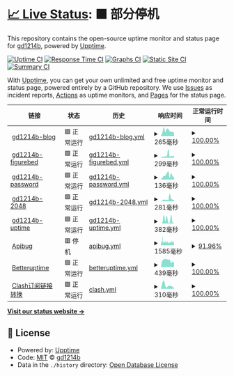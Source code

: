 # [📈 Live Status](https://status.gd1214b.tk): <!--live status--> **🟧 部分停机**

This repository contains the open-source uptime monitor and status page for [gd1214b](https://blog.gd1214b.icu/), powered by [Upptime](https://github.com/upptime/upptime).

[![Uptime CI](https://github.com/gd1214b/gd1214b-uptime/workflows/Uptime%20CI/badge.svg)](https://github.com/gd1214b/gd1214b-uptime/actions?query=workflow%3A%22Uptime+CI%22)
[![Response Time CI](https://github.com/gd1214b/gd1214b-uptime/workflows/Response%20Time%20CI/badge.svg)](https://github.com/gd1214b/gd1214b-uptime/actions?query=workflow%3A%22Response+Time+CI%22)
[![Graphs CI](https://github.com/gd1214b/gd1214b-uptime/workflows/Graphs%20CI/badge.svg)](https://github.com/gd1214b/gd1214b-uptime/actions?query=workflow%3A%22Graphs+CI%22)
[![Static Site CI](https://github.com/gd1214b/gd1214b-uptime/workflows/Static%20Site%20CI/badge.svg)](https://github.com/gd1214b/gd1214b-uptime/actions?query=workflow%3A%22Static+Site+CI%22)
[![Summary CI](https://github.com/gd1214b/gd1214b-uptime/workflows/Summary%20CI/badge.svg)](https://github.com/gd1214b/gd1214b-uptime/actions?query=workflow%3A%22Summary+CI%22)

With [Upptime](https://upptime.js.org), you can get your own unlimited and free uptime monitor and status page, powered entirely by a GitHub repository. We use [Issues](https://github.com/gd1214b/gd1214b-uptime/issues) as incident reports, [Actions](https://github.com/gd1214b/gd1214b-uptime/actions) as uptime monitors, and [Pages](https://status.gd1214b.tk) for the status page.

<!--start: status pages-->
<!-- This summary is generated by Upptime (https://github.com/upptime/upptime) -->
<!-- Do not edit this manually, your changes will be overwritten -->
<!-- prettier-ignore -->
| 链接 | 状态 | 历史 | 响应时间 | 正常运行时间 |
| --- | ------ | ------- | ------------- | ------ |
| <img alt="" src="https://favicons.githubusercontent.com/blog.gd1214b.icu" height="13"> [gd1214b-blog](https://blog.gd1214b.icu) | 🟩 正常运行 | [gd1214b-blog.yml](https://github.com/gd1214b/gd1214b-uptime/commits/HEAD/history/gd1214b-blog.yml) | <details><summary><img alt="响应时间图像" src="./graphs/gd1214b-blog/response-time-week.png" height="20"> 265毫秒</summary><br><a href="https://status.gd1214b.tk/history/gd1214b-blog"><img alt="响应时间 267" src="https://img.shields.io/endpoint?url=https%3A%2F%2Fraw.githubusercontent.com%2Fgd1214b%2Fgd1214b-uptime%2FHEAD%2Fapi%2Fgd1214b-blog%2Fresponse-time.json"></a><br><a href="https://status.gd1214b.tk/history/gd1214b-blog"><img alt="24 小时响应时间 174" src="https://img.shields.io/endpoint?url=https%3A%2F%2Fraw.githubusercontent.com%2Fgd1214b%2Fgd1214b-uptime%2FHEAD%2Fapi%2Fgd1214b-blog%2Fresponse-time-day.json"></a><br><a href="https://status.gd1214b.tk/history/gd1214b-blog"><img alt="7 天正常运行时间 265" src="https://img.shields.io/endpoint?url=https%3A%2F%2Fraw.githubusercontent.com%2Fgd1214b%2Fgd1214b-uptime%2FHEAD%2Fapi%2Fgd1214b-blog%2Fresponse-time-week.json"></a><br><a href="https://status.gd1214b.tk/history/gd1214b-blog"><img alt="30天的正常运行时间 267" src="https://img.shields.io/endpoint?url=https%3A%2F%2Fraw.githubusercontent.com%2Fgd1214b%2Fgd1214b-uptime%2FHEAD%2Fapi%2Fgd1214b-blog%2Fresponse-time-month.json"></a><br><a href="https://status.gd1214b.tk/history/gd1214b-blog"><img alt="1年的正常运行时间 267" src="https://img.shields.io/endpoint?url=https%3A%2F%2Fraw.githubusercontent.com%2Fgd1214b%2Fgd1214b-uptime%2FHEAD%2Fapi%2Fgd1214b-blog%2Fresponse-time-year.json"></a></details> | <details><summary><a href="https://status.gd1214b.tk/history/gd1214b-blog">100.00%</a></summary><a href="https://status.gd1214b.tk/history/gd1214b-blog"><img alt="正常运行时间 100.00%" src="https://img.shields.io/endpoint?url=https%3A%2F%2Fraw.githubusercontent.com%2Fgd1214b%2Fgd1214b-uptime%2FHEAD%2Fapi%2Fgd1214b-blog%2Fuptime.json"></a><br><a href="https://status.gd1214b.tk/history/gd1214b-blog"><img alt="24 小时正常运行时间 100.00%" src="https://img.shields.io/endpoint?url=https%3A%2F%2Fraw.githubusercontent.com%2Fgd1214b%2Fgd1214b-uptime%2FHEAD%2Fapi%2Fgd1214b-blog%2Fuptime-day.json"></a><br><a href="https://status.gd1214b.tk/history/gd1214b-blog"><img alt="7 天正常运行时间 100.00%" src="https://img.shields.io/endpoint?url=https%3A%2F%2Fraw.githubusercontent.com%2Fgd1214b%2Fgd1214b-uptime%2FHEAD%2Fapi%2Fgd1214b-blog%2Fuptime-week.json"></a><br><a href="https://status.gd1214b.tk/history/gd1214b-blog"><img alt="30天的正常运行时间 100.00%" src="https://img.shields.io/endpoint?url=https%3A%2F%2Fraw.githubusercontent.com%2Fgd1214b%2Fgd1214b-uptime%2FHEAD%2Fapi%2Fgd1214b-blog%2Fuptime-month.json"></a><br><a href="https://status.gd1214b.tk/history/gd1214b-blog"><img alt="1年的正常运行时间 100.00%" src="https://img.shields.io/endpoint?url=https%3A%2F%2Fraw.githubusercontent.com%2Fgd1214b%2Fgd1214b-uptime%2FHEAD%2Fapi%2Fgd1214b-blog%2Fuptime-year.json"></a></details>
| <img alt="" src="https://favicons.githubusercontent.com/figurebed.gd1214b.tk" height="13"> [gd1214b-figurebed](https://figurebed.gd1214b.tk) | 🟩 正常运行 | [gd1214b-figurebed.yml](https://github.com/gd1214b/gd1214b-uptime/commits/HEAD/history/gd1214b-figurebed.yml) | <details><summary><img alt="响应时间图像" src="./graphs/gd1214b-figurebed/response-time-week.png" height="20"> 299毫秒</summary><br><a href="https://status.gd1214b.tk/history/gd1214b-figurebed"><img alt="响应时间 230" src="https://img.shields.io/endpoint?url=https%3A%2F%2Fraw.githubusercontent.com%2Fgd1214b%2Fgd1214b-uptime%2FHEAD%2Fapi%2Fgd1214b-figurebed%2Fresponse-time.json"></a><br><a href="https://status.gd1214b.tk/history/gd1214b-figurebed"><img alt="24 小时响应时间 316" src="https://img.shields.io/endpoint?url=https%3A%2F%2Fraw.githubusercontent.com%2Fgd1214b%2Fgd1214b-uptime%2FHEAD%2Fapi%2Fgd1214b-figurebed%2Fresponse-time-day.json"></a><br><a href="https://status.gd1214b.tk/history/gd1214b-figurebed"><img alt="7 天正常运行时间 299" src="https://img.shields.io/endpoint?url=https%3A%2F%2Fraw.githubusercontent.com%2Fgd1214b%2Fgd1214b-uptime%2FHEAD%2Fapi%2Fgd1214b-figurebed%2Fresponse-time-week.json"></a><br><a href="https://status.gd1214b.tk/history/gd1214b-figurebed"><img alt="30天的正常运行时间 230" src="https://img.shields.io/endpoint?url=https%3A%2F%2Fraw.githubusercontent.com%2Fgd1214b%2Fgd1214b-uptime%2FHEAD%2Fapi%2Fgd1214b-figurebed%2Fresponse-time-month.json"></a><br><a href="https://status.gd1214b.tk/history/gd1214b-figurebed"><img alt="1年的正常运行时间 230" src="https://img.shields.io/endpoint?url=https%3A%2F%2Fraw.githubusercontent.com%2Fgd1214b%2Fgd1214b-uptime%2FHEAD%2Fapi%2Fgd1214b-figurebed%2Fresponse-time-year.json"></a></details> | <details><summary><a href="https://status.gd1214b.tk/history/gd1214b-figurebed">100.00%</a></summary><a href="https://status.gd1214b.tk/history/gd1214b-figurebed"><img alt="正常运行时间 100.00%" src="https://img.shields.io/endpoint?url=https%3A%2F%2Fraw.githubusercontent.com%2Fgd1214b%2Fgd1214b-uptime%2FHEAD%2Fapi%2Fgd1214b-figurebed%2Fuptime.json"></a><br><a href="https://status.gd1214b.tk/history/gd1214b-figurebed"><img alt="24 小时正常运行时间 100.00%" src="https://img.shields.io/endpoint?url=https%3A%2F%2Fraw.githubusercontent.com%2Fgd1214b%2Fgd1214b-uptime%2FHEAD%2Fapi%2Fgd1214b-figurebed%2Fuptime-day.json"></a><br><a href="https://status.gd1214b.tk/history/gd1214b-figurebed"><img alt="7 天正常运行时间 100.00%" src="https://img.shields.io/endpoint?url=https%3A%2F%2Fraw.githubusercontent.com%2Fgd1214b%2Fgd1214b-uptime%2FHEAD%2Fapi%2Fgd1214b-figurebed%2Fuptime-week.json"></a><br><a href="https://status.gd1214b.tk/history/gd1214b-figurebed"><img alt="30天的正常运行时间 100.00%" src="https://img.shields.io/endpoint?url=https%3A%2F%2Fraw.githubusercontent.com%2Fgd1214b%2Fgd1214b-uptime%2FHEAD%2Fapi%2Fgd1214b-figurebed%2Fuptime-month.json"></a><br><a href="https://status.gd1214b.tk/history/gd1214b-figurebed"><img alt="1年的正常运行时间 100.00%" src="https://img.shields.io/endpoint?url=https%3A%2F%2Fraw.githubusercontent.com%2Fgd1214b%2Fgd1214b-uptime%2FHEAD%2Fapi%2Fgd1214b-figurebed%2Fuptime-year.json"></a></details>
| <img alt="" src="https://favicons.githubusercontent.com/password.gd1214b.tk" height="13"> [gd1214b-password](https://password.gd1214b.tk) | 🟩 正常运行 | [gd1214b-password.yml](https://github.com/gd1214b/gd1214b-uptime/commits/HEAD/history/gd1214b-password.yml) | <details><summary><img alt="响应时间图像" src="./graphs/gd1214b-password/response-time-week.png" height="20"> 136毫秒</summary><br><a href="https://status.gd1214b.tk/history/gd1214b-password"><img alt="响应时间 191" src="https://img.shields.io/endpoint?url=https%3A%2F%2Fraw.githubusercontent.com%2Fgd1214b%2Fgd1214b-uptime%2FHEAD%2Fapi%2Fgd1214b-password%2Fresponse-time.json"></a><br><a href="https://status.gd1214b.tk/history/gd1214b-password"><img alt="24 小时响应时间 61" src="https://img.shields.io/endpoint?url=https%3A%2F%2Fraw.githubusercontent.com%2Fgd1214b%2Fgd1214b-uptime%2FHEAD%2Fapi%2Fgd1214b-password%2Fresponse-time-day.json"></a><br><a href="https://status.gd1214b.tk/history/gd1214b-password"><img alt="7 天正常运行时间 136" src="https://img.shields.io/endpoint?url=https%3A%2F%2Fraw.githubusercontent.com%2Fgd1214b%2Fgd1214b-uptime%2FHEAD%2Fapi%2Fgd1214b-password%2Fresponse-time-week.json"></a><br><a href="https://status.gd1214b.tk/history/gd1214b-password"><img alt="30天的正常运行时间 191" src="https://img.shields.io/endpoint?url=https%3A%2F%2Fraw.githubusercontent.com%2Fgd1214b%2Fgd1214b-uptime%2FHEAD%2Fapi%2Fgd1214b-password%2Fresponse-time-month.json"></a><br><a href="https://status.gd1214b.tk/history/gd1214b-password"><img alt="1年的正常运行时间 191" src="https://img.shields.io/endpoint?url=https%3A%2F%2Fraw.githubusercontent.com%2Fgd1214b%2Fgd1214b-uptime%2FHEAD%2Fapi%2Fgd1214b-password%2Fresponse-time-year.json"></a></details> | <details><summary><a href="https://status.gd1214b.tk/history/gd1214b-password">100.00%</a></summary><a href="https://status.gd1214b.tk/history/gd1214b-password"><img alt="正常运行时间 100.00%" src="https://img.shields.io/endpoint?url=https%3A%2F%2Fraw.githubusercontent.com%2Fgd1214b%2Fgd1214b-uptime%2FHEAD%2Fapi%2Fgd1214b-password%2Fuptime.json"></a><br><a href="https://status.gd1214b.tk/history/gd1214b-password"><img alt="24 小时正常运行时间 100.00%" src="https://img.shields.io/endpoint?url=https%3A%2F%2Fraw.githubusercontent.com%2Fgd1214b%2Fgd1214b-uptime%2FHEAD%2Fapi%2Fgd1214b-password%2Fuptime-day.json"></a><br><a href="https://status.gd1214b.tk/history/gd1214b-password"><img alt="7 天正常运行时间 100.00%" src="https://img.shields.io/endpoint?url=https%3A%2F%2Fraw.githubusercontent.com%2Fgd1214b%2Fgd1214b-uptime%2FHEAD%2Fapi%2Fgd1214b-password%2Fuptime-week.json"></a><br><a href="https://status.gd1214b.tk/history/gd1214b-password"><img alt="30天的正常运行时间 100.00%" src="https://img.shields.io/endpoint?url=https%3A%2F%2Fraw.githubusercontent.com%2Fgd1214b%2Fgd1214b-uptime%2FHEAD%2Fapi%2Fgd1214b-password%2Fuptime-month.json"></a><br><a href="https://status.gd1214b.tk/history/gd1214b-password"><img alt="1年的正常运行时间 100.00%" src="https://img.shields.io/endpoint?url=https%3A%2F%2Fraw.githubusercontent.com%2Fgd1214b%2Fgd1214b-uptime%2FHEAD%2Fapi%2Fgd1214b-password%2Fuptime-year.json"></a></details>
| <img alt="" src="https://favicons.githubusercontent.com/2048.gd1214b.tk" height="13"> [gd1214b-2048](http://2048.gd1214b.tk) | 🟩 正常运行 | [gd1214b-2048.yml](https://github.com/gd1214b/gd1214b-uptime/commits/HEAD/history/gd1214b-2048.yml) | <details><summary><img alt="响应时间图像" src="./graphs/gd1214b-2048/response-time-week.png" height="20"> 281毫秒</summary><br><a href="https://status.gd1214b.tk/history/gd1214b-2048"><img alt="响应时间 247" src="https://img.shields.io/endpoint?url=https%3A%2F%2Fraw.githubusercontent.com%2Fgd1214b%2Fgd1214b-uptime%2FHEAD%2Fapi%2Fgd1214b-2048%2Fresponse-time.json"></a><br><a href="https://status.gd1214b.tk/history/gd1214b-2048"><img alt="24 小时响应时间 127" src="https://img.shields.io/endpoint?url=https%3A%2F%2Fraw.githubusercontent.com%2Fgd1214b%2Fgd1214b-uptime%2FHEAD%2Fapi%2Fgd1214b-2048%2Fresponse-time-day.json"></a><br><a href="https://status.gd1214b.tk/history/gd1214b-2048"><img alt="7 天正常运行时间 281" src="https://img.shields.io/endpoint?url=https%3A%2F%2Fraw.githubusercontent.com%2Fgd1214b%2Fgd1214b-uptime%2FHEAD%2Fapi%2Fgd1214b-2048%2Fresponse-time-week.json"></a><br><a href="https://status.gd1214b.tk/history/gd1214b-2048"><img alt="30天的正常运行时间 247" src="https://img.shields.io/endpoint?url=https%3A%2F%2Fraw.githubusercontent.com%2Fgd1214b%2Fgd1214b-uptime%2FHEAD%2Fapi%2Fgd1214b-2048%2Fresponse-time-month.json"></a><br><a href="https://status.gd1214b.tk/history/gd1214b-2048"><img alt="1年的正常运行时间 247" src="https://img.shields.io/endpoint?url=https%3A%2F%2Fraw.githubusercontent.com%2Fgd1214b%2Fgd1214b-uptime%2FHEAD%2Fapi%2Fgd1214b-2048%2Fresponse-time-year.json"></a></details> | <details><summary><a href="https://status.gd1214b.tk/history/gd1214b-2048">100.00%</a></summary><a href="https://status.gd1214b.tk/history/gd1214b-2048"><img alt="正常运行时间 100.00%" src="https://img.shields.io/endpoint?url=https%3A%2F%2Fraw.githubusercontent.com%2Fgd1214b%2Fgd1214b-uptime%2FHEAD%2Fapi%2Fgd1214b-2048%2Fuptime.json"></a><br><a href="https://status.gd1214b.tk/history/gd1214b-2048"><img alt="24 小时正常运行时间 100.00%" src="https://img.shields.io/endpoint?url=https%3A%2F%2Fraw.githubusercontent.com%2Fgd1214b%2Fgd1214b-uptime%2FHEAD%2Fapi%2Fgd1214b-2048%2Fuptime-day.json"></a><br><a href="https://status.gd1214b.tk/history/gd1214b-2048"><img alt="7 天正常运行时间 100.00%" src="https://img.shields.io/endpoint?url=https%3A%2F%2Fraw.githubusercontent.com%2Fgd1214b%2Fgd1214b-uptime%2FHEAD%2Fapi%2Fgd1214b-2048%2Fuptime-week.json"></a><br><a href="https://status.gd1214b.tk/history/gd1214b-2048"><img alt="30天的正常运行时间 100.00%" src="https://img.shields.io/endpoint?url=https%3A%2F%2Fraw.githubusercontent.com%2Fgd1214b%2Fgd1214b-uptime%2FHEAD%2Fapi%2Fgd1214b-2048%2Fuptime-month.json"></a><br><a href="https://status.gd1214b.tk/history/gd1214b-2048"><img alt="1年的正常运行时间 100.00%" src="https://img.shields.io/endpoint?url=https%3A%2F%2Fraw.githubusercontent.com%2Fgd1214b%2Fgd1214b-uptime%2FHEAD%2Fapi%2Fgd1214b-2048%2Fuptime-year.json"></a></details>
| <img alt="" src="https://favicons.githubusercontent.com/status.gd1214b.tk" height="13"> [gd1214b-uptime](https://status.gd1214b.tk) | 🟩 正常运行 | [gd1214b-uptime.yml](https://github.com/gd1214b/gd1214b-uptime/commits/HEAD/history/gd1214b-uptime.yml) | <details><summary><img alt="响应时间图像" src="./graphs/gd1214b-uptime/response-time-week.png" height="20"> 382毫秒</summary><br><a href="https://status.gd1214b.tk/history/gd1214b-uptime"><img alt="响应时间 375" src="https://img.shields.io/endpoint?url=https%3A%2F%2Fraw.githubusercontent.com%2Fgd1214b%2Fgd1214b-uptime%2FHEAD%2Fapi%2Fgd1214b-uptime%2Fresponse-time.json"></a><br><a href="https://status.gd1214b.tk/history/gd1214b-uptime"><img alt="24 小时响应时间 89" src="https://img.shields.io/endpoint?url=https%3A%2F%2Fraw.githubusercontent.com%2Fgd1214b%2Fgd1214b-uptime%2FHEAD%2Fapi%2Fgd1214b-uptime%2Fresponse-time-day.json"></a><br><a href="https://status.gd1214b.tk/history/gd1214b-uptime"><img alt="7 天正常运行时间 382" src="https://img.shields.io/endpoint?url=https%3A%2F%2Fraw.githubusercontent.com%2Fgd1214b%2Fgd1214b-uptime%2FHEAD%2Fapi%2Fgd1214b-uptime%2Fresponse-time-week.json"></a><br><a href="https://status.gd1214b.tk/history/gd1214b-uptime"><img alt="30天的正常运行时间 375" src="https://img.shields.io/endpoint?url=https%3A%2F%2Fraw.githubusercontent.com%2Fgd1214b%2Fgd1214b-uptime%2FHEAD%2Fapi%2Fgd1214b-uptime%2Fresponse-time-month.json"></a><br><a href="https://status.gd1214b.tk/history/gd1214b-uptime"><img alt="1年的正常运行时间 375" src="https://img.shields.io/endpoint?url=https%3A%2F%2Fraw.githubusercontent.com%2Fgd1214b%2Fgd1214b-uptime%2FHEAD%2Fapi%2Fgd1214b-uptime%2Fresponse-time-year.json"></a></details> | <details><summary><a href="https://status.gd1214b.tk/history/gd1214b-uptime">100.00%</a></summary><a href="https://status.gd1214b.tk/history/gd1214b-uptime"><img alt="正常运行时间 100.00%" src="https://img.shields.io/endpoint?url=https%3A%2F%2Fraw.githubusercontent.com%2Fgd1214b%2Fgd1214b-uptime%2FHEAD%2Fapi%2Fgd1214b-uptime%2Fuptime.json"></a><br><a href="https://status.gd1214b.tk/history/gd1214b-uptime"><img alt="24 小时正常运行时间 100.00%" src="https://img.shields.io/endpoint?url=https%3A%2F%2Fraw.githubusercontent.com%2Fgd1214b%2Fgd1214b-uptime%2FHEAD%2Fapi%2Fgd1214b-uptime%2Fuptime-day.json"></a><br><a href="https://status.gd1214b.tk/history/gd1214b-uptime"><img alt="7 天正常运行时间 100.00%" src="https://img.shields.io/endpoint?url=https%3A%2F%2Fraw.githubusercontent.com%2Fgd1214b%2Fgd1214b-uptime%2FHEAD%2Fapi%2Fgd1214b-uptime%2Fuptime-week.json"></a><br><a href="https://status.gd1214b.tk/history/gd1214b-uptime"><img alt="30天的正常运行时间 100.00%" src="https://img.shields.io/endpoint?url=https%3A%2F%2Fraw.githubusercontent.com%2Fgd1214b%2Fgd1214b-uptime%2FHEAD%2Fapi%2Fgd1214b-uptime%2Fuptime-month.json"></a><br><a href="https://status.gd1214b.tk/history/gd1214b-uptime"><img alt="1年的正常运行时间 100.00%" src="https://img.shields.io/endpoint?url=https%3A%2F%2Fraw.githubusercontent.com%2Fgd1214b%2Fgd1214b-uptime%2FHEAD%2Fapi%2Fgd1214b-uptime%2Fuptime-year.json"></a></details>
| <img alt="" src="https://favicons.githubusercontent.com/apibug.cn" height="13"> [Apibug](https://apibug.cn) | 🟥 停机 | [apibug.yml](https://github.com/gd1214b/gd1214b-uptime/commits/HEAD/history/apibug.yml) | <details><summary><img alt="响应时间图像" src="./graphs/apibug/response-time-week.png" height="20"> 1585毫秒</summary><br><a href="https://status.gd1214b.tk/history/apibug"><img alt="响应时间 1572" src="https://img.shields.io/endpoint?url=https%3A%2F%2Fraw.githubusercontent.com%2Fgd1214b%2Fgd1214b-uptime%2FHEAD%2Fapi%2Fapibug%2Fresponse-time.json"></a><br><a href="https://status.gd1214b.tk/history/apibug"><img alt="24 小时响应时间 1519" src="https://img.shields.io/endpoint?url=https%3A%2F%2Fraw.githubusercontent.com%2Fgd1214b%2Fgd1214b-uptime%2FHEAD%2Fapi%2Fapibug%2Fresponse-time-day.json"></a><br><a href="https://status.gd1214b.tk/history/apibug"><img alt="7 天正常运行时间 1585" src="https://img.shields.io/endpoint?url=https%3A%2F%2Fraw.githubusercontent.com%2Fgd1214b%2Fgd1214b-uptime%2FHEAD%2Fapi%2Fapibug%2Fresponse-time-week.json"></a><br><a href="https://status.gd1214b.tk/history/apibug"><img alt="30天的正常运行时间 1572" src="https://img.shields.io/endpoint?url=https%3A%2F%2Fraw.githubusercontent.com%2Fgd1214b%2Fgd1214b-uptime%2FHEAD%2Fapi%2Fapibug%2Fresponse-time-month.json"></a><br><a href="https://status.gd1214b.tk/history/apibug"><img alt="1年的正常运行时间 1572" src="https://img.shields.io/endpoint?url=https%3A%2F%2Fraw.githubusercontent.com%2Fgd1214b%2Fgd1214b-uptime%2FHEAD%2Fapi%2Fapibug%2Fresponse-time-year.json"></a></details> | <details><summary><a href="https://status.gd1214b.tk/history/apibug">91.96%</a></summary><a href="https://status.gd1214b.tk/history/apibug"><img alt="正常运行时间 97.12%" src="https://img.shields.io/endpoint?url=https%3A%2F%2Fraw.githubusercontent.com%2Fgd1214b%2Fgd1214b-uptime%2FHEAD%2Fapi%2Fapibug%2Fuptime.json"></a><br><a href="https://status.gd1214b.tk/history/apibug"><img alt="24 小时正常运行时间 64.30%" src="https://img.shields.io/endpoint?url=https%3A%2F%2Fraw.githubusercontent.com%2Fgd1214b%2Fgd1214b-uptime%2FHEAD%2Fapi%2Fapibug%2Fuptime-day.json"></a><br><a href="https://status.gd1214b.tk/history/apibug"><img alt="7 天正常运行时间 91.96%" src="https://img.shields.io/endpoint?url=https%3A%2F%2Fraw.githubusercontent.com%2Fgd1214b%2Fgd1214b-uptime%2FHEAD%2Fapi%2Fapibug%2Fuptime-week.json"></a><br><a href="https://status.gd1214b.tk/history/apibug"><img alt="30天的正常运行时间 97.12%" src="https://img.shields.io/endpoint?url=https%3A%2F%2Fraw.githubusercontent.com%2Fgd1214b%2Fgd1214b-uptime%2FHEAD%2Fapi%2Fapibug%2Fuptime-month.json"></a><br><a href="https://status.gd1214b.tk/history/apibug"><img alt="1年的正常运行时间 97.12%" src="https://img.shields.io/endpoint?url=https%3A%2F%2Fraw.githubusercontent.com%2Fgd1214b%2Fgd1214b-uptime%2FHEAD%2Fapi%2Fapibug%2Fuptime-year.json"></a></details>
| <img alt="" src="https://favicons.githubusercontent.com/betteruptime.com" height="13"> [Betteruptime](https://betteruptime.com/api/v1/heartbeat/eMQG26cDhNk4YdJN6tQDXiBx) | 🟩 正常运行 | [betteruptime.yml](https://github.com/gd1214b/gd1214b-uptime/commits/HEAD/history/betteruptime.yml) | <details><summary><img alt="响应时间图像" src="./graphs/betteruptime/response-time-week.png" height="20"> 439毫秒</summary><br><a href="https://status.gd1214b.tk/history/betteruptime"><img alt="响应时间 498" src="https://img.shields.io/endpoint?url=https%3A%2F%2Fraw.githubusercontent.com%2Fgd1214b%2Fgd1214b-uptime%2FHEAD%2Fapi%2Fbetteruptime%2Fresponse-time.json"></a><br><a href="https://status.gd1214b.tk/history/betteruptime"><img alt="24 小时响应时间 315" src="https://img.shields.io/endpoint?url=https%3A%2F%2Fraw.githubusercontent.com%2Fgd1214b%2Fgd1214b-uptime%2FHEAD%2Fapi%2Fbetteruptime%2Fresponse-time-day.json"></a><br><a href="https://status.gd1214b.tk/history/betteruptime"><img alt="7 天正常运行时间 439" src="https://img.shields.io/endpoint?url=https%3A%2F%2Fraw.githubusercontent.com%2Fgd1214b%2Fgd1214b-uptime%2FHEAD%2Fapi%2Fbetteruptime%2Fresponse-time-week.json"></a><br><a href="https://status.gd1214b.tk/history/betteruptime"><img alt="30天的正常运行时间 498" src="https://img.shields.io/endpoint?url=https%3A%2F%2Fraw.githubusercontent.com%2Fgd1214b%2Fgd1214b-uptime%2FHEAD%2Fapi%2Fbetteruptime%2Fresponse-time-month.json"></a><br><a href="https://status.gd1214b.tk/history/betteruptime"><img alt="1年的正常运行时间 498" src="https://img.shields.io/endpoint?url=https%3A%2F%2Fraw.githubusercontent.com%2Fgd1214b%2Fgd1214b-uptime%2FHEAD%2Fapi%2Fbetteruptime%2Fresponse-time-year.json"></a></details> | <details><summary><a href="https://status.gd1214b.tk/history/betteruptime">100.00%</a></summary><a href="https://status.gd1214b.tk/history/betteruptime"><img alt="正常运行时间 99.26%" src="https://img.shields.io/endpoint?url=https%3A%2F%2Fraw.githubusercontent.com%2Fgd1214b%2Fgd1214b-uptime%2FHEAD%2Fapi%2Fbetteruptime%2Fuptime.json"></a><br><a href="https://status.gd1214b.tk/history/betteruptime"><img alt="24 小时正常运行时间 100.00%" src="https://img.shields.io/endpoint?url=https%3A%2F%2Fraw.githubusercontent.com%2Fgd1214b%2Fgd1214b-uptime%2FHEAD%2Fapi%2Fbetteruptime%2Fuptime-day.json"></a><br><a href="https://status.gd1214b.tk/history/betteruptime"><img alt="7 天正常运行时间 100.00%" src="https://img.shields.io/endpoint?url=https%3A%2F%2Fraw.githubusercontent.com%2Fgd1214b%2Fgd1214b-uptime%2FHEAD%2Fapi%2Fbetteruptime%2Fuptime-week.json"></a><br><a href="https://status.gd1214b.tk/history/betteruptime"><img alt="30天的正常运行时间 99.26%" src="https://img.shields.io/endpoint?url=https%3A%2F%2Fraw.githubusercontent.com%2Fgd1214b%2Fgd1214b-uptime%2FHEAD%2Fapi%2Fbetteruptime%2Fuptime-month.json"></a><br><a href="https://status.gd1214b.tk/history/betteruptime"><img alt="1年的正常运行时间 99.26%" src="https://img.shields.io/endpoint?url=https%3A%2F%2Fraw.githubusercontent.com%2Fgd1214b%2Fgd1214b-uptime%2FHEAD%2Fapi%2Fbetteruptime%2Fuptime-year.json"></a></details>
| <img alt="" src="https://favicons.githubusercontent.com/subweb.gd1214b.tk" height="13"> [Clash订阅链接转换](https://subweb.gd1214b.tk/) | 🟩 正常运行 | [clash.yml](https://github.com/gd1214b/gd1214b-uptime/commits/HEAD/history/clash.yml) | <details><summary><img alt="响应时间图像" src="./graphs/clash/response-time-week.png" height="20"> 310毫秒</summary><br><a href="https://status.gd1214b.tk/history/clash"><img alt="响应时间 310" src="https://img.shields.io/endpoint?url=https%3A%2F%2Fraw.githubusercontent.com%2Fgd1214b%2Fgd1214b-uptime%2FHEAD%2Fapi%2Fclash%2Fresponse-time.json"></a><br><a href="https://status.gd1214b.tk/history/clash"><img alt="24 小时响应时间 61" src="https://img.shields.io/endpoint?url=https%3A%2F%2Fraw.githubusercontent.com%2Fgd1214b%2Fgd1214b-uptime%2FHEAD%2Fapi%2Fclash%2Fresponse-time-day.json"></a><br><a href="https://status.gd1214b.tk/history/clash"><img alt="7 天正常运行时间 310" src="https://img.shields.io/endpoint?url=https%3A%2F%2Fraw.githubusercontent.com%2Fgd1214b%2Fgd1214b-uptime%2FHEAD%2Fapi%2Fclash%2Fresponse-time-week.json"></a><br><a href="https://status.gd1214b.tk/history/clash"><img alt="30天的正常运行时间 310" src="https://img.shields.io/endpoint?url=https%3A%2F%2Fraw.githubusercontent.com%2Fgd1214b%2Fgd1214b-uptime%2FHEAD%2Fapi%2Fclash%2Fresponse-time-month.json"></a><br><a href="https://status.gd1214b.tk/history/clash"><img alt="1年的正常运行时间 310" src="https://img.shields.io/endpoint?url=https%3A%2F%2Fraw.githubusercontent.com%2Fgd1214b%2Fgd1214b-uptime%2FHEAD%2Fapi%2Fclash%2Fresponse-time-year.json"></a></details> | <details><summary><a href="https://status.gd1214b.tk/history/clash">100.00%</a></summary><a href="https://status.gd1214b.tk/history/clash"><img alt="正常运行时间 100.00%" src="https://img.shields.io/endpoint?url=https%3A%2F%2Fraw.githubusercontent.com%2Fgd1214b%2Fgd1214b-uptime%2FHEAD%2Fapi%2Fclash%2Fuptime.json"></a><br><a href="https://status.gd1214b.tk/history/clash"><img alt="24 小时正常运行时间 100.00%" src="https://img.shields.io/endpoint?url=https%3A%2F%2Fraw.githubusercontent.com%2Fgd1214b%2Fgd1214b-uptime%2FHEAD%2Fapi%2Fclash%2Fuptime-day.json"></a><br><a href="https://status.gd1214b.tk/history/clash"><img alt="7 天正常运行时间 100.00%" src="https://img.shields.io/endpoint?url=https%3A%2F%2Fraw.githubusercontent.com%2Fgd1214b%2Fgd1214b-uptime%2FHEAD%2Fapi%2Fclash%2Fuptime-week.json"></a><br><a href="https://status.gd1214b.tk/history/clash"><img alt="30天的正常运行时间 100.00%" src="https://img.shields.io/endpoint?url=https%3A%2F%2Fraw.githubusercontent.com%2Fgd1214b%2Fgd1214b-uptime%2FHEAD%2Fapi%2Fclash%2Fuptime-month.json"></a><br><a href="https://status.gd1214b.tk/history/clash"><img alt="1年的正常运行时间 100.00%" src="https://img.shields.io/endpoint?url=https%3A%2F%2Fraw.githubusercontent.com%2Fgd1214b%2Fgd1214b-uptime%2FHEAD%2Fapi%2Fclash%2Fuptime-year.json"></a></details>

<!--end: status pages-->

[**Visit our status website →**](https://status.gd1214b.tk)

## 📄 License

- Powered by: [Upptime](https://github.com/upptime/upptime)
- Code: [MIT](./LICENSE) © [gd1214b](https://blog.gd1214b.icu/)
- Data in the `./history` directory: [Open Database License](https://opendatacommons.org/licenses/odbl/1-0/)
